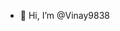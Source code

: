 - 👋 Hi, I’m @Vinay9838


<!---
Vinay9838/Vinay9838 is a ✨ special ✨ repository because its `README.md` (this file) appears on your GitHub profile.
You can click the Preview link to take a look at your changes.
--->
